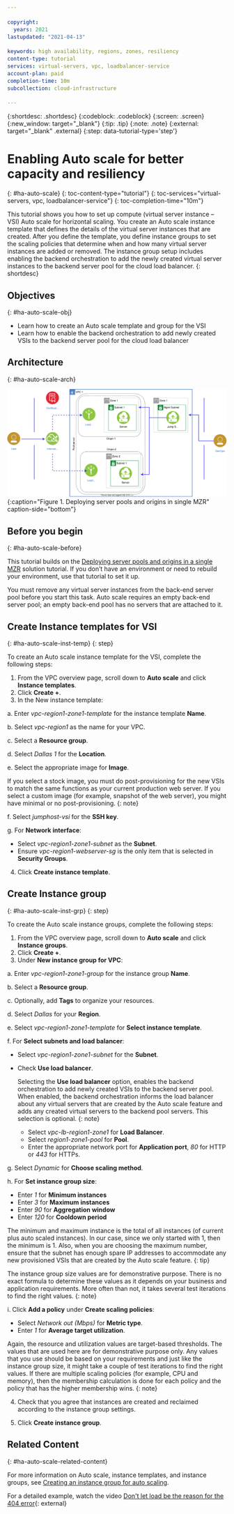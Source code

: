 ```yaml
---

copyright:
  years: 2021
lastupdated: "2021-04-13"

keywords: high availability, regions, zones, resiliency
content-type: tutorial
services: virtual-servers, vpc, loadbalancer-service
account-plan: paid
completion-time: 10m
subcollection: cloud-infrastructure

---
```


{:shortdesc: .shortdesc}
{:codeblock: .codeblock}
{:screen: .screen}
{:new_window: target="_blank"}
{:tip: .tip}
{:note: .note}
{:external: target="_blank" .external}
{:step: data-tutorial-type='step'}


# Enabling Auto scale for better capacity and resiliency
{: #ha-auto-scale}
{: toc-content-type="tutorial"} 
{: toc-services="virtual-servers, vpc, loadbalancer-service"} 
{: toc-completion-time="10m"}

This tutorial shows you how to set up compute (virtual server instance – VSI) Auto scale for horizontal scaling. You create an Auto scale instance template that defines the details of the virtual server instances that are created. After you define the template, you define instance groups to set the scaling policies that determine when and how many virtual server instances are added or removed. The instance group setup includes enabling the backend orchestration to add the newly created virtual server instances to the backend server pool for the cloud load balancer.
{: shortdesc}


## Objectives
{: #ha-auto-scale-obj}

* Learn how to create an Auto scale template and group for the VSI
* Learn how to enable the backend orchestration to add newly created VSIs to the backend server pool for the cloud load balancer


## Architecture
{: #ha-auto-scale-arch}

![Autoscale.](images/ha-pools-origins-1zone-tut.svg){:caption="Figure 1. Deploying server pools and origins in single MZR" caption-side="bottom"}

## Before you begin
{: #ha-auto-scale-before}

This tutorial builds on the [Deploying server pools and origins in a single MZR](/docs/cloud-infrastructure?topic=cloud-infrastructure-ha-pools-origins) solution tutorial. If you don’t have an environment or need to rebuild your environment, use that tutorial to set it up.

You must remove any virtual server instances from the back-end server pool before you start this task. Auto scale requires an empty back-end server pool; an empty back-end pool has no servers that are attached to it.  

## Create Instance templates for VSI
{: #ha-auto-scale-inst-temp}
{: step}

To create an Auto scale instance template for the VSI, complete the following steps:
1.	From the VPC overview page, scroll down to **Auto scale** and click **Instance templates**.
2.	Click **Create +**.
3.	In the New instance template:

 a. Enter *vpc-region1-zone1-template* for the instance template **Name**.

 b. Select *vpc-region1* as the name for your VPC.

 c. Select a **Resource group**.

 d. Select *Dallas 1* for the **Location**.

 e. Select the appropriate image for **Image**.

   If you select a stock image, you must do post-provisioning for the new VSIs to match the same functions as your current production web server. If you select a custom image (for example, snapshot of the web server), you might have minimal or no post-provisioning.
   {: note}

  f. Select *jumphost-vsi* for the **SSH key**.

  g. For **Network interface**:

   * Select *vpc-region1-zone1-subnet* as the **Subnet**.
   * Ensure *vpc-region1-webserver-sg* is the only item that is selected in **Security Groups**.

4.	Click **Create instance template**.

## Create Instance group
{: #ha-auto-scale-inst-grp}
{: step}

To create the Auto scale instance groups, complete the following steps:

1.	From the VPC overview page, scroll down to **Auto scale** and click **Instance groups**.
2.	Click **Create +**.
3.	Under **New instance group for VPC**:

  a. Enter *vpc-region1-zone1-group* for the instance group **Name**.

  b. Select a **Resource group**.

  c. Optionally, add **Tags** to organize your resources.

  d. Select *Dallas* for your **Region**.

  e. Select *vpc-region1-zone1-template* for **Select instance template**.

  f. For **Select subnets and load balancer**:

  * Select *vpc-region1-zone1-subnet* for the **Subnet**.
  * Check **Use load balancer**.

       Selecting the **Use load balancer** option, enables the backend orchestration to add newly created VSIs to the backend server pool. When enabled, the backend orchestration informs the load balancer about any virtual servers that are created by the Auto scale feature and adds any created virtual servers to the backend pool servers. This selection is optional.
       {: note}

      * Select *vpc-lb-region1-zone1* for **Load Balancer**.
      * Select *region1-zone1-pool* for **Pool**.
      *	Enter the appropriate network port for **Application port**, *80* for HTTP or *443* for HTTPs.

  g. Select *Dynamic* for **Choose scaling method**.

  h. For **Set instance group size**:

  *	Enter *1* for **Minimum instances**
  *	Enter *3* for **Maximum instances**
  *	Enter *90* for **Aggregation window**
  *	Enter *120* for **Cooldown period**

   The minimum and maximum instance is the total of all instances (of current plus auto scaled instances). In our case, since we only started with 1, then the minimum is 1. Also, when you are choosing the maximum number, ensure that the subnet has enough spare IP addresses to accommodate any new provisioned VSIs that are created by the Auto scale feature.
   {: tip}

   The instance group size values are for demonstrative purpose. There is no exact formula to determine these values as it depends on your business and application requirements. More often than not, it takes several test iterations to find the right values.
   {: note}

  i. Click **Add a policy** under **Create scaling policies**:

  * Select *Network out (Mbps)* for **Metric type**.
  * Enter *1* for **Average target utilization**.

  Again, the resource and utilization values are target-based thresholds. The values that are used here are for demonstrative purpose only. Any values that you use should be based on your requirements and just like the instance group size, it might take a couple of test iterations to find the right values. If there are multiple scaling policies (for example, CPU and memory), then the membership calculation is done for each policy and the policy that has the higher membership wins.
  {: note}

4.	Check that you agree that instances are created and reclaimed according to the instance group settings.

5.	Click **Create instance group**.

## Related Content
{: #ha-auto-scale-related-content}

For more information on Auto scale, instance templates, and instance groups, see [Creating an instance group for auto scaling](/docs/vpc?topic=vpc-creating-auto-scale-instance-group).

For a detailed example, watch the video [Don't let load be the reason for the 404 error](https://video.ibm.com/channel/23944579/video/mv8ajs){: external}
